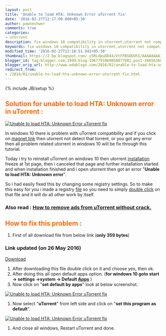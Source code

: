 ```yaml
---
layout: post
title: 'Unable to load HTA: Unknown Error uTorrent fix'
date: '2016-02-27T12:17:00.000+05:30'
author: pawneshwer
comments: true
categories:
- uTorrent
description: fix windows 10 compatibility in utorrent,utorrent not compatible in windows 10,unable to start magnet in windows 10, unble to load HTA unknown error utorrent
keywords: fix windows 10 compatibility in utorrent,utorrent not compatible in windows 10,unable to start magnet in windows 10, unble to load HTA unknown error utorrent
modified_time: '2016-02-27T12:18:51.941+05:30'
thumbnail: https://2.bp.blogspot.com/-z5RLdpuDD44/VtFFBSOUUhI/AAAAAAAAIac/sRHdf-pNb7A/s72-c/wNZgAbx%2Bcopy.png
blogger_id: tag:blogger.com,1999:blog-1967791069058877982.post-386563604149981716
blogger_orig_url: http://www.edablogs.com/2016/02/unable-to-load-hta-unknown-error-utorrent-fix.html
redirect_from:
- /2016/02/unable-to-load-hta-unknown-error-utorrent-fix.html
---
```


{% include JB/setup %}

## <span style="color: #ff6600;">Solution for unable to load HTA: Unknown error in uTorrent :</span>

[![Unable to load HTA: Unknown Error uTorrent fix](https://2.bp.blogspot.com/-z5RLdpuDD44/VtFFBSOUUhI/AAAAAAAAIac/sRHdf-pNb7A/s320/wNZgAbx%2Bcopy.png "Unable to load HTA: Unknown Error uTorrent fix")](https://2.bp.blogspot.com/-z5RLdpuDD44/VtFFBSOUUhI/AAAAAAAAIac/sRHdf-pNb7A/s1600/wNZgAbx%2Bcopy.png)

In windows 10 there is problem with uTorrent compatibility and if you click on [magnet link](http://en.wikipedia.org/wiki/Magnet_URI_scheme "Magnet URI scheme") then utorrent not detect that torrent, or you got any error then all problem related utorrent in windows 10 will be fix through this tutorial.

Today i try to reinstall uTorrent on windows 10 then utorrent [installation](http://en.wikipedia.org/wiki/Installation_art "Installation art") freeze at 1st page, then i canceled that page and further installation started and when installation finished and i open utorrent then got an error "**Unable to load HTA: Unknown error**".

So i had easily fixed this by changing some registry settings. So to make this easy for you i made a registry [file](http://en.wikipedia.org/wiki/Computer_file "Computer file") so you need to simply [double click](http://en.wikipedia.org/wiki/Double-click "Double-click") on that file and it will do all other work by itself.

### Also read : [How to remove ads from uTorrent without crack.](http://www.edablogs.com/2015/05/remove-ads-from-utorrent-all-versions.html "How to remove ads from uTorrent without crack.")

## <span style="color: #ff6600;">How to fix this problem :</span>

1.  First of all download file from below link (**only 359 bytes**)

### Link updated (on 26 May 2016)

[Download](https://drive.google.com/file/d/0B2G6mkqvibyoLUpROGRlQUVKZm8/view?usp=sharing "unable to load HTA: unknown error utorrent fix")

1.  After downloading this file double click on it and choose yes, then ok.
2.  After doing this all open default apps option. (**for windows 10 goto start -> settings ->system -> Default [Apps](http://friendfeed.com/weloveapps "Apps")** )
3.  Now click on "**set default by apps**" look at below screenshot.

[![Unable to load HTA: Unknown Error uTorrent fix](https://3.bp.blogspot.com/-BOTE7YknRKM/VtFE_R-oNmI/AAAAAAAAIaU/G8pcMjbTIfE/s320/utorrent%2B1%2Bcopy.png "Unable to load HTA: Unknown Error uTorrent fix")](https://3.bp.blogspot.com/-BOTE7YknRKM/VtFE_R-oNmI/AAAAAAAAIaU/G8pcMjbTIfE/s1600/utorrent%2B1%2Bcopy.png)

1.  Now select "**uTorrent**" from left side and click on "**set this program as default**".

[![Unable to load HTA: Unknown Error uTorrent fix](https://2.bp.blogspot.com/-kAgS-DNt8Zg/VtFFAWM_r2I/AAAAAAAAIaY/4jQ2nvtOUJ0/s1600/utorrent%2B2%2Bcopy.png "Unable to load HTA: Unknown Error uTorrent fix")](https://2.bp.blogspot.com/-kAgS-DNt8Zg/VtFFAWM_r2I/AAAAAAAAIaY/4jQ2nvtOUJ0/s1600/utorrent%2B2%2Bcopy.png)

1.  And close all windows, Restart uTorrent and done.